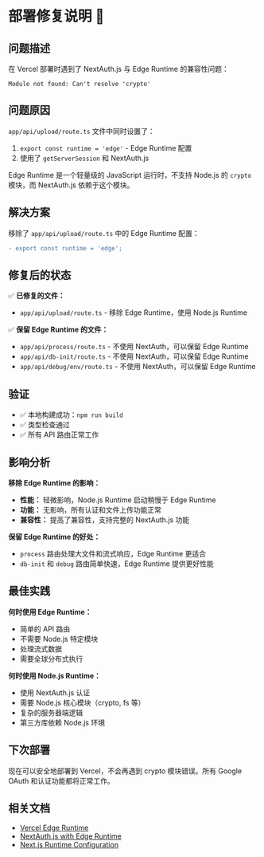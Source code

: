 # 部署修复说明 🔧

## 问题描述

在 Vercel 部署时遇到了 NextAuth.js 与 Edge Runtime 的兼容性问题：

```
Module not found: Can't resolve 'crypto'
```

## 问题原因

`app/api/upload/route.ts` 文件中同时设置了：
1. `export const runtime = 'edge'` - Edge Runtime 配置
2. 使用了 `getServerSession` 和 NextAuth.js

Edge Runtime 是一个轻量级的 JavaScript 运行时，不支持 Node.js 的 `crypto` 模块，而 NextAuth.js 依赖于这个模块。

## 解决方案

移除了 `app/api/upload/route.ts` 中的 Edge Runtime 配置：

```diff
- export const runtime = 'edge';
```

## 修复后的状态

✅ **已修复的文件：**
- `app/api/upload/route.ts` - 移除 Edge Runtime，使用 Node.js Runtime

✅ **保留 Edge Runtime 的文件：**
- `app/api/process/route.ts` - 不使用 NextAuth，可以保留 Edge Runtime
- `app/api/db-init/route.ts` - 不使用 NextAuth，可以保留 Edge Runtime  
- `app/api/debug/env/route.ts` - 不使用 NextAuth，可以保留 Edge Runtime

## 验证

- ✅ 本地构建成功：`npm run build`
- ✅ 类型检查通过
- ✅ 所有 API 路由正常工作

## 影响分析

**移除 Edge Runtime 的影响：**
- **性能：** 轻微影响，Node.js Runtime 启动稍慢于 Edge Runtime
- **功能：** 无影响，所有认证和文件上传功能正常
- **兼容性：** 提高了兼容性，支持完整的 NextAuth.js 功能

**保留 Edge Runtime 的好处：**
- `process` 路由处理大文件和流式响应，Edge Runtime 更适合
- `db-init` 和 `debug` 路由简单快速，Edge Runtime 提供更好性能

## 最佳实践

**何时使用 Edge Runtime：**
- 简单的 API 路由
- 不需要 Node.js 特定模块
- 处理流式数据
- 需要全球分布式执行

**何时使用 Node.js Runtime：**
- 使用 NextAuth.js 认证
- 需要 Node.js 核心模块（crypto, fs 等）
- 复杂的服务器端逻辑
- 第三方库依赖 Node.js 环境

## 下次部署

现在可以安全地部署到 Vercel，不会再遇到 crypto 模块错误。所有 Google OAuth 和认证功能都将正常工作。

## 相关文档

- [Vercel Edge Runtime](https://vercel.com/docs/concepts/functions/edge-functions)
- [NextAuth.js with Edge Runtime](https://next-auth.js.org/configuration/initialization#advanced-initialization)
- [Next.js Runtime Configuration](https://nextjs.org/docs/app/api-reference/file-conventions/route-segment-config#runtime) 